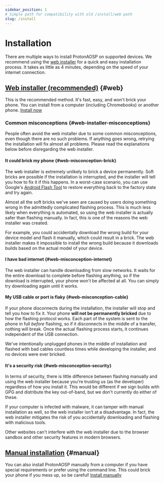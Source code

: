 ```yaml
---
sidebar_position: 1
# Simple path for compatibility with old /install/web path
slug: /install
---
```


# Installation

There are multiple ways to install ProtonAOSP on supported devices. We recommend using the [web installer](web.mdx) for a quick and easy installation process. It takes as little as 4 minutes, depending on the speed of your internet connection.

## [Web installer (recommended)](web.mdx) {#web}

This is the recommended method. It's fast, easy, and won't brick your phone. You can install from a computer (including Chromebooks) or another phone. [Install now](web.mdx)

### Common misconceptions {#web-installer-misconceptions}

People often avoid the web installer due to some common misconceptions, even though there are no such problems. If anything goes wrong, retrying the installation will fix almost all problems. Please read the explanations below before disregarding the web installer.

#### It could brick my phone {#web-misconception-brick}

The web installer is extremely unlikely to brick a device permanently. Soft bricks are possible if the installation is interrupted, and the installer will tell you how to fix it if this happens. In a worst-case scenario, you can use Google's [Android Flash Tool](https://flash.android.com/) to restore everything back to the factory state and try again.

Almost all the soft bricks we've seen are caused by users doing something wrong in the admittedly complicated flashing process. This is much less likely when everything is automated, so using the web installer is actually safer than flashing manually. In fact, this is one of the reasons the web installer was created.

For example, you could accidentally download the wrong build for your device model and flash it manually, which could result in a brick. The web installer makes it impossible to install the wrong build because it downloads builds based on the actual model of your device.

#### I have bad internet {#web-misconception-internet}

The web installer can handle downloading from slow networks. It waits for the entire download to complete before flashing anything, so if the download is interrupted, your phone won't be affected at all. You can simply try downloading again until it works.

#### My USB cable or port is flaky {#web-misconception-cable}

If your phone disconnects during the installation, the installer will stop and tell you how to fix it. Your phone **will not be permanently bricked** due to how the flashing protocol works. Each part of the system is sent to the phone in full *before* flashing, so if it disconnects in the middle of a transfer, nothing will break. Once the actual flashing process starts, it continues independent of the USB connection.

We've intentionally unplugged phones in the middle of installation and flashed with bad cables countless times while developing the installer, and no devices were ever bricked.

#### It's a security risk {#web-misconception-security}

In terms of security, there is little difference between flashing manually and using the web installer because you're trusting us (as the developer) regardless of how you install it. This would be different if we sign builds with GPG and distribute the key out-of-band, but we don't currently do either of these.

If your computer is infected with malware, it can tamper with manual installation as well, so the web installer isn't at a disadvantage. In fact, the web installer mitigates the risk of you accidentally downloading and flashing with malicious tools.

Other websites can't interfere with the web installer due to the browser sandbox and other security features in modern browsers.

## [Manual installation](manual.mdx) {#manual}

You can also install ProtonAOSP manually from a computer if you have special requirements or prefer using the command line. This could brick your phone if you mess up, so be careful! [Install manually](manual.mdx)
